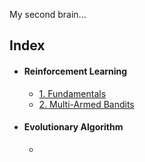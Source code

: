 
My second brain...

## Index
- #### Reinforcement Learning
	- [1. Fundamentals](./Reinforcement_Learning/1.%20Fundamentals.md)
	- [2. Multi-Armed Bandits](./Reinforcement_Learning/2.%20Multi-Armed%20Bandits.md)
- #### Evolutionary Algorithm
	- 